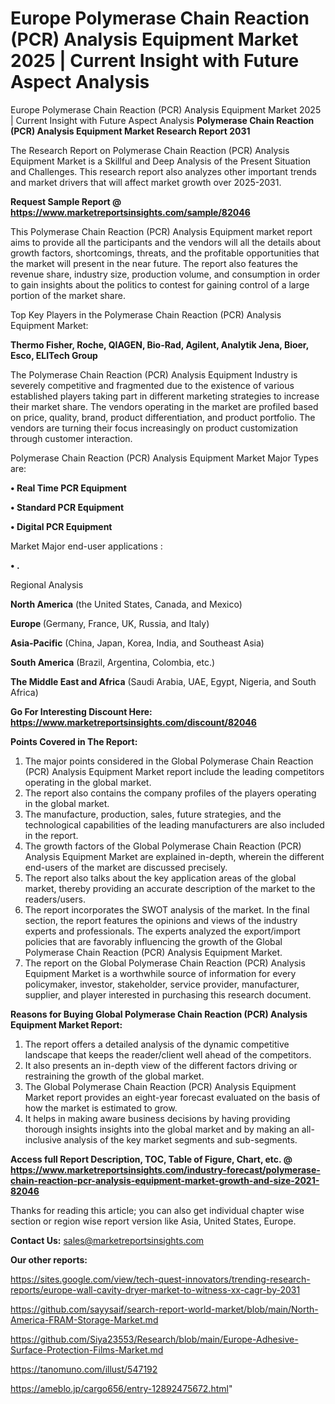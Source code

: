 # Europe Polymerase Chain Reaction (PCR) Analysis Equipment Market 2025 | Current Insight with Future Aspect Analysis
Europe Polymerase Chain Reaction (PCR) Analysis Equipment Market 2025 | Current Insight with Future Aspect Analysis
<strong>Polymerase Chain Reaction (PCR) Analysis Equipment Market Research Report 2031</strong>

The Research Report on Polymerase Chain Reaction (PCR) Analysis Equipment Market is a Skillful and Deep Analysis of the Present Situation and Challenges. This research report also analyzes other important trends and market drivers that will affect market growth over 2025-2031.

<strong>Request Sample Report @ <a href=https://www.marketreportsinsights.com/sample/82046>https://www.marketreportsinsights.com/sample/82046</a></strong>

This Polymerase Chain Reaction (PCR) Analysis Equipment market report aims to provide all the participants and the vendors will all the details about growth factors, shortcomings, threats, and the profitable opportunities that the market will present in the near future. The report also features the revenue share, industry size, production volume, and consumption in order to gain insights about the politics to contest for gaining control of a large portion of the market share.

Top Key Players in the Polymerase Chain Reaction (PCR) Analysis Equipment Market:

<strong>Thermo Fisher, Roche, QIAGEN, Bio-Rad, Agilent, Analytik Jena, Bioer, Esco, ELITech Group</strong>

The Polymerase Chain Reaction (PCR) Analysis Equipment Industry is severely competitive and fragmented due to the existence of various established players taking part in different marketing strategies to increase their market share. The vendors operating in the market are profiled based on price, quality, brand, product differentiation, and product portfolio. The vendors are turning their focus increasingly on product customization through customer interaction.

Polymerase Chain Reaction (PCR) Analysis Equipment Market Major Types are:

<strong>• Real Time PCR Equipment

• Standard PCR Equipment

• Digital PCR Equipment</strong>

Market Major end-user applications :

<strong>• .</strong>

Regional Analysis

</u><strong><b>North America</b></strong> (the United States, Canada, and Mexico)

<strong><b>Europe </b></strong>(Germany, France, UK, Russia, and Italy)

<strong><b>Asia-Pacific</b></strong> (China, Japan, Korea, India, and Southeast Asia)

<strong><b>South America</b></strong> (Brazil, Argentina, Colombia, etc.)

<strong><b>The Middle East and Africa</b></strong> (Saudi Arabia, UAE, Egypt, Nigeria, and South Africa)

<strong>Go For Interesting Discount Here: <a href=https://www.marketreportsinsights.com/discount/82046>https://www.marketreportsinsights.com/discount/82046</a></strong>

<strong>Points Covered in The Report:</strong>
<ol>
  <li>The major points considered in the Global Polymerase Chain Reaction (PCR) Analysis Equipment Market report include the leading competitors operating in the global market.</li>
  <li>The report also contains the company profiles of the players operating in the global market.</li>
  <li>The manufacture, production, sales, future strategies, and the technological capabilities of the leading manufacturers are also included in the report.</li>
  <li>The growth factors of the Global Polymerase Chain Reaction (PCR) Analysis Equipment Market are explained in-depth, wherein the different end-users of the market are discussed precisely.</li>
  <li>The report also talks about the key application areas of the global market, thereby providing an accurate description of the market to the readers/users.</li>
  <li>The report incorporates the SWOT analysis of the market. In the final section, the report features the opinions and views of the industry experts and professionals. The experts analyzed the export/import policies that are favorably influencing the growth of the Global Polymerase Chain Reaction (PCR) Analysis Equipment Market.</li>
  <li>The report on the Global Polymerase Chain Reaction (PCR) Analysis Equipment Market is a worthwhile source of information for every policymaker, investor, stakeholder, service provider, manufacturer, supplier, and player interested in purchasing this research document.</li>
</ol>
<strong>Reasons for Buying Global Polymerase Chain Reaction (PCR) Analysis Equipment Market Report:</strong>

<ol>
  <li>The report offers a detailed analysis of the dynamic competitive landscape that keeps the reader/client well ahead of the competitors.</li>
  <li>It also presents an in-depth view of the different factors driving or restraining the growth of the global market.</li>
  <li>The Global Polymerase Chain Reaction (PCR) Analysis Equipment Market report provides an eight-year forecast evaluated on the basis of how the market is estimated to grow.</li>
  <li>It helps in making aware business decisions by having providing thorough insights insights into the global market and by making an all-inclusive analysis of the key market segments and sub-segments.</li>
</ol>
<strong>Access full Report Description, TOC, Table of Figure, Chart, etc. @ <a href=https://www.marketreportsinsights.com/industry-forecast/polymerase-chain-reaction-pcr-analysis-equipment-market-growth-and-size-2021-82046>https://www.marketreportsinsights.com/industry-forecast/polymerase-chain-reaction-pcr-analysis-equipment-market-growth-and-size-2021-82046</a></strong>


Thanks for reading this article; you can also get individual chapter wise section or region wise report version like Asia, United States, Europe.

<strong>Contact Us:</strong>
sales@marketreportsinsights.com

<strong>Our other reports:</strong>

<a href=https://sites.google.com/view/tech-quest-innovators/trending-research-reports/europe-wall-cavity-dryer-market-to-witness-xx-cagr-by-2031>https://sites.google.com/view/tech-quest-innovators/trending-research-reports/europe-wall-cavity-dryer-market-to-witness-xx-cagr-by-2031</a>

<a href=https://github.com/sayysaif/search-report-world-market/blob/main/North-America-FRAM-Storage-Market.md>https://github.com/sayysaif/search-report-world-market/blob/main/North-America-FRAM-Storage-Market.md</a>

<a href=https://github.com/Siya23553/Research/blob/main/Europe-Adhesive-Surface-Protection-Films-Market.md>https://github.com/Siya23553/Research/blob/main/Europe-Adhesive-Surface-Protection-Films-Market.md</a>

<a href=https://tanomuno.com/illust/547192>https://tanomuno.com/illust/547192</a>

<a href=https://ameblo.jp/cargo656/entry-12892475672.html>https://ameblo.jp/cargo656/entry-12892475672.html</a>"
